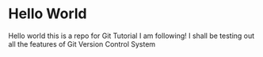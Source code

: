 # Hello World
Hello world this is a repo for Git Tutorial I am following!
I shall be testing out all the features of Git Version Control System

